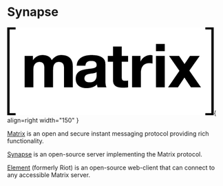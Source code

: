 # Synapse

![Synapse Logo](img/synapse-logo.png){ align=right width="150" }

[Matrix](https://matrix.org/) is an open and secure instant messaging protocol providing rich functionality.

[Synapse](https://matrix.org/docs/projects/server/synapse) is an open-source server implementing the Matrix protocol.

[Element](https://element.io/) (formerly Riot) is an open-source web-client that can connect to any accessible Matrix server.